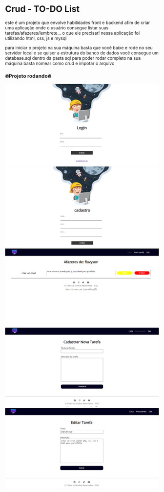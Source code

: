 # Crud - TO-DO List
este é um projeto que envolve habilidades front e backend afim de criar uma aplicação onde o usuário consegue listar suas tarefas/afazeres/lembrete... o que ele precisar! nessa aplicação foi utilizando html, css, js e mysql

para iniciar o projeto na sua máquina basta que você baixe e rode no seu servidor local e se quiser a estrutura do banco de dados você consegue um database.sql dentro da pasta sql para poder rodar completo na sua máquina basta nomear como crud e impotar o arquivo

<h3>🔥Projeto rodando🔥</h3>
 
![flavyss](https://github.com/flavyss/Crud_TO-DO_List/blob/main/photos/f1.png) <br>
![flavyss](https://github.com/flavyss/Crud_TO-DO_List/blob/main/photos/f2.png)<br>
![flavyss](https://github.com/flavyss/Crud_TO-DO_List/blob/main/photos/f3.png)<br>
![flavyss](https://github.com/flavyss/Crud_TO-DO_List/blob/main/photos/f4.png)<br>
![flavyss](https://github.com/flavyss/Crud_TO-DO_List/blob/main/photos/f5.png)<br>
